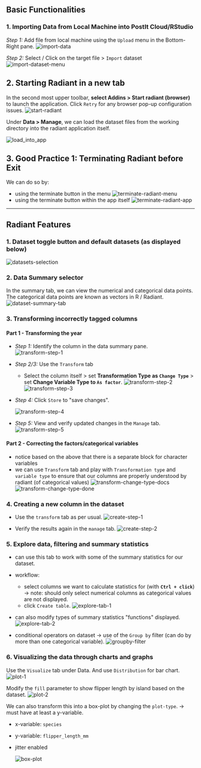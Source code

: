 ## Basic Functionalities
### 1. Importing Data from Local Machine into PostIt Cloud/RStudio
*Step 1:* Add file from local machine using the `Upload` menu in the Bottom-Right pane.
![import-data](../assets/import-data.png)

*Step 2:* Select / Click on the target file > `Import` dataset
![import-dataset-menu](../assets/import-dataset-menu.png)

## 2. Starting Radiant in a new tab
In the second most upper toolbar, **select Addins > Start radiant (browser)** to launch the application. Click `Retry` for any browser pop-up configuration issues.
![start-radiant](../assets/start-radiant.png)

Under **Data > Manage**, we can load the dataset files from the working directory into the radiant application itself.

![load_into_app](../assets/load_into_app.png)

## 3. Good Practice 1: Terminating Radiant before Exit
We can do so by:
- using the terminate button in the menu
	![terminate-radiant-menu](../assets/terminate-radiant-menu.png)
- using the terminate button within the app itself
	![terminate-radiant-app](../assets/terminate-radiant-app.png)

---
## Radiant Features
### 1. Dataset toggle button and default datasets (as displayed below)
![datasets-selection](../assets/datasets-selection.png)

### 2. Data Summary selector

In the summary tab, we can view the numerical and categorical data points. The categorical data points are known as vectors in R / Radiant.
![dataset-summary-tab](../assets/dataset-summary-tab.png)
	
### 3. Transforming incorrectly tagged columns
#### Part 1 - Transforming the year
- *Step 1:* Identify the column in the data summary pane.
	![transform-step-1](../assets/transform-step-1.png)

- *Step 2/3:* Use the `Transform` tab
	- Select the column itself > set **Transformation Type as `Change Type`** > set **Change Variable Type to `As factor`**.
		![transform-step-2](../assets/transform-step-2.png)
		![transform-step-3](../assets/transform-step-3.png)

- *Step 4:* Click `Store` to "save changes".

	![transform-step-4](../assets/transform-step-4.png)

- *Step 5:* View and verify updated changes in the `Manage` tab.
	![transform-step-5](../assets/transform-step-5.png)

#### Part 2 - Correcting the factors/categorical variables
- notice based on the above that there is a separate block for character variables
- we can use `Transform` tab and play with `Transformation type` and `variable type` to ensure that our columns are properly understood by radiant (of categorical values)
![transform-change-type-docs](../assets/transform-change-type-docs.png)
![transform-change-type-done](../assets/transform-change-type-done.png)

### 4. Creating a new column in the dataset
- Use the `transform` tab as per usual.
	![create-step-1](../assets/create-step-1.png)

- Verify the results again in the `manage` tab.
	![create-step-2](../assets/create-step-2.png)

### 5. Explore data, filtering and summary statistics

- can use this tab to work with some of the summary statistics for our dataset.
- workflow:
	- select columns we want to calculate statistics for (with **`Ctrl + click`**) -> note: should only select numerical columns as categorical values are not displayed.
	- click `Create table`.
	![explore-tab-1](../assets/explore-tab-1.png)

- can also modify types of summary statistics "functions" displayed.
	![explore-tab-2](../assets/explore-tab-2.png)

- conditional operators on dataset -> use of the `Group by` filter (can do by more than one categorical variable).
	![groupby-filter](../assets/groupby-filter.png)

### 6. Visualizing the data through charts and graphs

Use the `Visualize` tab under Data. And use `Distribution` for bar chart.
![plot-1](../assets/plot-1.png)

Modify the `fill` parameter to show flipper length by island based on the dataset.
![plot-2](../assets/plot-2.png)

We can also transform this into a box-plot by changing the `plot-type`. -> must have at least a y-variable.
- x-variable: `species`
- y-variable: `flipper_length_mm`
- jitter enabled

	![box-plot](../assets/box-plot.png)
	